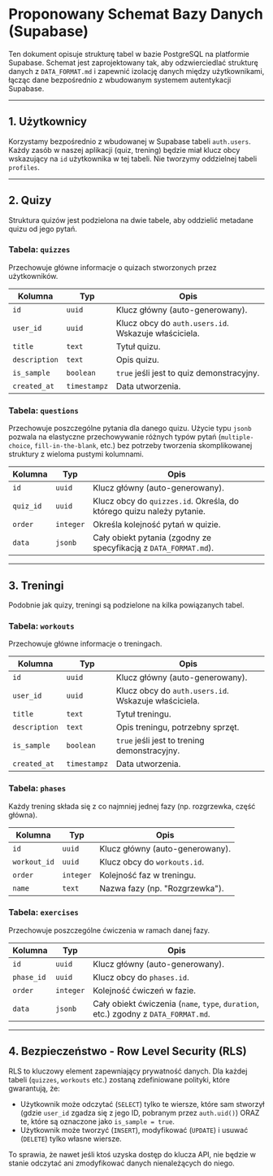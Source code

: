# Proponowany Schemat Bazy Danych (Supabase)

Ten dokument opisuje strukturę tabel w bazie PostgreSQL na platformie Supabase. Schemat jest zaprojektowany tak, aby odzwierciedlać strukturę danych z `DATA_FORMAT.md` i zapewnić izolację danych między użytkownikami, łącząc dane bezpośrednio z wbudowanym systemem autentykacji Supabase.

---

## 1. Użytkownicy

Korzystamy bezpośrednio z wbudowanej w Supabase tabeli `auth.users`. Każdy zasób w naszej aplikacji (quiz, trening) będzie miał klucz obcy wskazujący na `id` użytkownika w tej tabeli. Nie tworzymy oddzielnej tabeli `profiles`.

---

## 2. Quizy

Struktura quizów jest podzielona na dwie tabele, aby oddzielić metadane quizu od jego pytań.

### Tabela: `quizzes`
Przechowuje główne informacje o quizach stworzonych przez użytkowników.

| Kolumna | Typ | Opis |
|---|---|---|
| `id` | `uuid` | Klucz główny (auto-generowany). |
| `user_id` | `uuid` | Klucz obcy do `auth.users.id`. Wskazuje właściciela. |
| `title` | `text` | Tytuł quizu. |
| `description`| `text` | Opis quizu. |
| `is_sample` | `boolean`| `true` jeśli jest to quiz demonstracyjny. |
| `created_at`| `timestampz`| Data utworzenia. |

### Tabela: `questions`
Przechowuje poszczególne pytania dla danego quizu. Użycie typu `jsonb` pozwala na elastyczne przechowywanie różnych typów pytań (`multiple-choice`, `fill-in-the-blank`, etc.) bez potrzeby tworzenia skomplikowanej struktury z wieloma pustymi kolumnami.

| Kolumna | Typ | Opis |
|---|---|---|
| `id` | `uuid` | Klucz główny (auto-generowany). |
| `quiz_id` | `uuid` | Klucz obcy do `quizzes.id`. Określa, do którego quizu należy pytanie. |
| `order` | `integer`| Określa kolejność pytań w quizie. |
| `data` | `jsonb` | Cały obiekt pytania (zgodny ze specyfikacją z `DATA_FORMAT.md`). |

---

## 3. Treningi

Podobnie jak quizy, treningi są podzielone na kilka powiązanych tabel.

### Tabela: `workouts`
Przechowuje główne informacje o treningach.

| Kolumna | Typ | Opis |
|---|---|---|
| `id` | `uuid` | Klucz główny (auto-generowany). |
| `user_id` | `uuid` | Klucz obcy do `auth.users.id`. Wskazuje właściciela. |
| `title` | `text` | Tytuł treningu. |
| `description`| `text` | Opis treningu, potrzebny sprzęt. |
| `is_sample` | `boolean`| `true` jeśli jest to trening demonstracyjny. |
| `created_at`| `timestampz`| Data utworzenia. |

### Tabela: `phases`
Każdy trening składa się z co najmniej jednej fazy (np. rozgrzewka, część główna).

| Kolumna | Typ | Opis |
|---|---|---|
| `id` | `uuid` | Klucz główny (auto-generowany). |
| `workout_id` | `uuid` | Klucz obcy do `workouts.id`. |
| `order` | `integer`| Kolejność faz w treningu. |
| `name` | `text` | Nazwa fazy (np. "Rozgrzewka"). |

### Tabela: `exercises`
Przechowuje poszczególne ćwiczenia w ramach danej fazy.

| Kolumna | Typ | Opis |
|---|---|---|
| `id` | `uuid` | Klucz główny (auto-generowany). |
| `phase_id` | `uuid` | Klucz obcy do `phases.id`. |
| `order` | `integer`| Kolejność ćwiczeń w fazie. |
| `data` | `jsonb` | Cały obiekt ćwiczenia (`name`, `type`, `duration`, etc.) zgodny z `DATA_FORMAT.md`. |

---

## 4. Bezpieczeństwo - Row Level Security (RLS)

RLS to kluczowy element zapewniający prywatność danych. Dla każdej tabeli (`quizzes`, `workouts` etc.) zostaną zdefiniowane polityki, które gwarantują, że:
- Użytkownik może odczytać (`SELECT`) tylko te wiersze, które sam stworzył (gdzie `user_id` zgadza się z jego ID, pobranym przez `auth.uid()`) ORAZ te, które są oznaczone jako `is_sample = true`.
- Użytkownik może tworzyć (`INSERT`), modyfikować (`UPDATE`) i usuwać (`DELETE`) tylko własne wiersze.

To sprawia, że nawet jeśli ktoś uzyska dostęp do klucza API, nie będzie w stanie odczytać ani zmodyfikować danych nienależących do niego.
